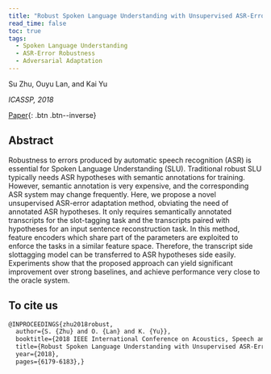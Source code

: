 ```yaml
---
title: "Robust Spoken Language Understanding with Unsupervised ASR-Error Adaptation"
read_time: false
toc: true
tags:
  - Spoken Language Understanding
  - ASR-Error Robustness
  - Adversarial Adaptation
---
```


Su Zhu, Ouyu Lan, and Kai Yu

*ICASSP, 2018*

[Paper](https://speechlab.sjtu.edu.cn/papers/sz128-zhu-icassp18.pdf){: .btn .btn--inverse}

## Abstract
Robustness to errors produced by automatic speech recognition (ASR) is essential for Spoken Language Understanding (SLU). Traditional robust SLU typically needs ASR hypotheses with semantic annotations for training. However, semantic annotation is very expensive, and the corresponding ASR system may change frequently. Here, we propose a novel unsupervised ASR-error adaptation method, obviating the need of annotated ASR hypotheses. It only requires semantically annotated transcripts for the slot-tagging task and the transcripts paired with hypotheses for an input sentence reconstruction task. In this method, feature encoders which share part of the parameters are exploited to enforce the tasks in a similar feature space. Therefore, the transcript side slottagging model can be transferred to ASR hypotheses side easily. Experiments show that the proposed approach can yield significant improvement over strong baselines, and achieve performance very close to the oracle system.

## To cite us
```markdown
@INPROCEEDINGS{zhu2018robust,
  author={S. {Zhu} and O. {Lan} and K. {Yu}},
  booktitle={2018 IEEE International Conference on Acoustics, Speech and Signal Processing (ICASSP)}, 
  title={Robust Spoken Language Understanding with Unsupervised ASR-Error Adaptation}, 
  year={2018},
  pages={6179-6183},}
```